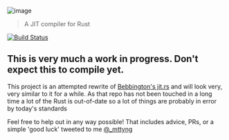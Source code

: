 ![image](https://user-images.githubusercontent.com/17413539/62906977-001fc600-bd26-11e9-9226-44f3ea4c83c2.png)

> A JIT compiler for Rust


[![Build Status](https://travis-ci.org/someguynamedmatt/lejit.svg?branch=master)](https://travis-ci.org/someguynamedmatt/lejit)


## This is very much a work in progress. Don't expect this to compile yet.

This project is an attempted rewrite of [Bebbington's jit.rs](https://github.com/TomBebbington/jit.rs) and will look very, very similar to it for a while. As that repo has not been touched in a long time a lot of the Rust is out-of-date so a lot of things are probably in error by today's standards

Feel free to help out in any way possible! That includes advice, PRs, or a simple 'good luck' tweeted to me [@_mttyng](https://twitter.com/_mttyng)
